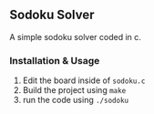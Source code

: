 ## Sodoku Solver

A simple sodoku solver coded in c.

### Installation & Usage
1. Edit the board inside of `sodoku.c`
2. Build the project using ```make```
3. run the code using ```./sodoku```